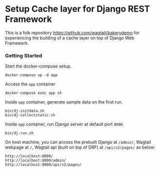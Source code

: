 Setup Cache layer for Django REST Framework
===========================================

This is a folk repository https://github.com/wagtail/bakerydemo for experiencing the building of a cache layer on top of Django Web Framework.

### Getting Started

Start the docker-compose setup.
```
docker-compose up -d app
```

Access the `app` container
```
docker-compose exec app sh
```

Inside `app` container, generate sample data on the first run.
```
bin/dj-initdata.sh
bin/dj-collectstatic.sh
```

Inside `app` container, run Django server at default port `8000`.
```
bin/dj-run.sh
```

On host machine, you can access the prebuilt Django at `/admin/`, Wagtail webpage at `/`, Wagtail api (built on top of DRF) at `/api/v2/pages/` as below:
```
http://localhost:8000/
http://localhost:8000/admin/
http://localhost:8000/api/v2/pages/
```
